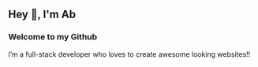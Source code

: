 ## Hey 👋, I'm Ab  
  



### Welcome to my Github  

I’m a full-stack developer who loves to create awesome looking websites!!  
  

<br/>  


